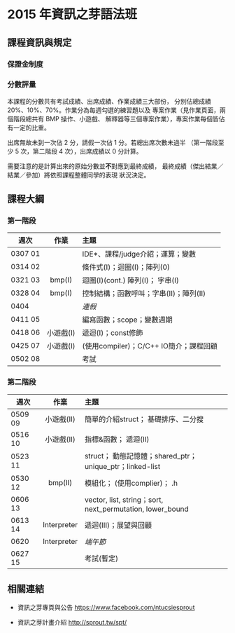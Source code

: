 # 2015 年資訊之芽語法班

## 課程資訊與規定

### 保證金制度

### 分數評量

本課程的分數共有考試成績、出席成績、作業成績三大部份，
分別佔總成績 20%、10%、70%。作業分為每週勾選的練習題以及
專案作業（見作業頁面，兩個階段總共有 BMP 操作、小遊戲、
解釋器等三個專案作業），專案作業每個皆佔有一定的比重。

出席無故未到一次佔 2 分，請假一次佔 1 分。若總出席次數未過半
（第一階段至少 5 次，第二階段 4 次），出席成績以 0 分計算。

需要注意的是計算出來的原始分數並**不**對應到最終成績，
最終成績（傑出結業／結業／參加）將依照課程整體同學的表現
狀況決定。

## 課程大綱

### 第一階段

| 週次    | 作業      | 主題                                   |
| ------- |:---------:|:-------------------------------------- |
| 0307 01 |           | IDE*、課程/judge介紹；運算；變數       |
| 0314 02 |           | 條件式(I)；迴圈(I)；陣列(0)            |
| 0321 03 | bmp(I)    | 迴圈(I)(cont.) 陣列(I)； 字串(I)       |
| 0328 04 | bmp(I)    | 控制結構；函數呼叫；字串(II)；陣列(II) |
| 0404    |           | *連假*                                 |
| 0411 05 |           | 編寫函數；scope；變數週期              |
| 0418 06 | 小遊戲(I) | 遞迴(I)；const修飾                     |
| 0425 07 | 小遊戲(I) | (使用compiler)；C/C++ IO簡介；課程回顧 |
| 0502 08 |           | 考試                                   |

### 第二階段

| 週次    | 作業        | 主題                                                      |
| ------- |:-----------:|:--------------------------------------------------------- |
| 0509 09 | 小遊戲(II)  | 簡單的介紹struct； 基礎排序、二分搜                       |
| 0516 10 | 小遊戲(II)  | 指標&函數； 遞迴(II)                                      |
| 0523 11 |             | struct； 動態記憶體；shared_ptr；unique_ptr；linked-list  |
| 0530 12 | bmp(II)     | 模組化； (使用complier)； .h                              |
| 0606 13 |             | vector, list, string；sort, next_permutation, lower_bound |
| 0613 14 | Interpreter | 遞迴(III)；展望與回顧                                     |
| 0620    | Interpreter | *端午節*                                                  |
| 0627 15 |             | 考試(暫定)                                                |

## 相關連結

- 資訊之芽專頁與公告 <https://www.facebook.com/ntucsiesprout>

- 資訊之芽計畫介紹 <http://sprout.tw/spt/>
